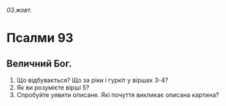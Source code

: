 
_03.жовт._

# Псалми 93

## Величний Бог.
1. Що відбувається? Що за ріки і гуркіт у віршах 3-4?
2. Як ви розумієте вірші 5?
3. Спробуйте уявити описане. Які почуття викликає описана картина?
